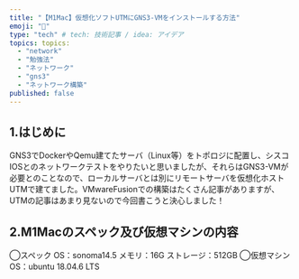 ```yaml
---
title: "【M1Mac】仮想化ソフトUTMにGNS3-VMをインストールする方法"
emoji: "👋"
type: "tech" # tech: 技術記事 / idea: アイデア
topics: topics:
  - "network"
  - "勉強法"
  - "ネットワーク"
  - "gns3"
  - "ネットワーク構築"
published: false
---
```

## 1.はじめに
GNS3でDockerやQemu建てたサーバ（Linux等）をトポロジに配置し、シスコIOSとのネットワークテストをやりたいと思いましたが、それらはGNS3-VMが必要とのことなので、ローカルサーバとは別にリモートサーバを仮想化ホストUTMで建てました。VMwareFusionでの構築はたくさん記事がありますが、UTMの記事はあまり見ないので今回書こうと決心しました！

## 2.M1Macのスペック及び仮想マシンの内容
◯スペック
OS：sonoma14.5
メモリ：16G
ストレージ：512GB
◯仮想マシン
OS：ubuntu 18.04.6 LTS